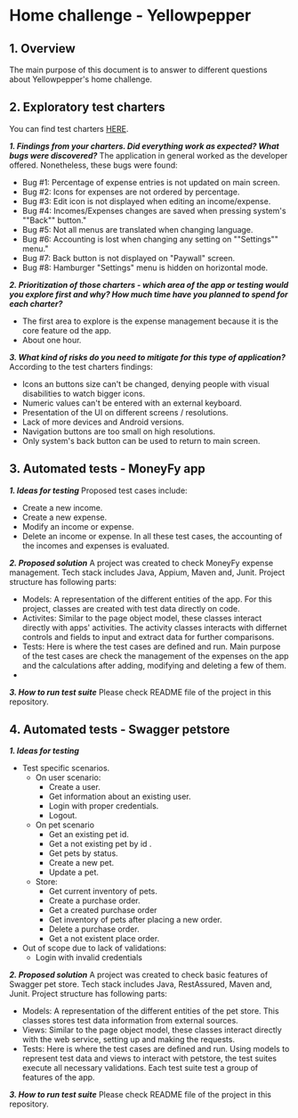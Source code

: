 # Home challenge - Yellowpepper

## 1. Overview
The main purpose of this document is to answer to different questions about Yellowpepper's home challenge.
## 2. Exploratory test charters
You can find test charters [HERE](https://github.com/dasequerap/YellowPepperDSPTests/blob/master/Test%20charters.md).

 ***1. Findings from your charters. Did everything work as expected? What bugs were
discovered?***
The application in general worked as the developer offered. Nonetheless, these bugs were found:
* Bug #1: Percentage of expense entries is not updated on main screen.
* Bug #2: Icons for expenses are not ordered by percentage.
* Bug #3: Edit icon is not displayed when editing an income/expense.
* Bug #4: Incomes/Expenses changes are saved when pressing system's ""Back"" button."
* Bug #5: Not all menus are translated when changing language.
* Bug #6: Accounting is lost when changing any setting on ""Settings"" menu."
* Bug #7: Back button is not displayed on "Paywall" screen.
* Bug #8: Hamburger "Settings" menu is  hidden on horizontal mode.

 ***2. Prioritization of those charters - which area of the app or testing would you
explore first and why? How much time have you planned to spend for each
charter?***

* The first area to explore is the expense management because it is the core feature od the app.
* About one hour.

 ***3. What kind of risks do you need to mitigate for this type of application?***
According to the test charters findings:

* Icons an buttons size can't be changed, denying people with visual disabilities to watch bigger icons.
* Numeric values can't be entered with an external keyboard.
* Presentation of the UI on different screens / resolutions.
* Lack of more devices and Android versions.
* Navigation buttons are too small on high resolutions.
* Only system's back button can be used to return to main screen.

## 3. Automated tests - MoneyFy app

 ***1. Ideas for testing***
 Proposed test cases include:
 - Create a new income.
 - Create a new expense.
 - Modify an income or expense.
 - Delete an income or expense.
In all these test cases, the accounting of the incomes and expenses is evaluated.
	 
 ***2. Proposed solution***
A project was created to check MoneyFy expense management. Tech stack includes Java, Appium, Maven and, Junit. Project structure has following parts:
 * Models: A representation of the different entities of the app. For this project, classes are created with test data directly on code.
 * Activites: Similar to the page object model, these classes interact directly with apps' activities. The activity classes interacts with differnet controls and fields to input and extract data for further comparisons.
 * Tests: Here is where the test cases are defined and run. Main purpose of the test cases are check the management of the expenses on the app and the calculations after adding, modifying and deleting a few of them.
 * 
 ***3. How to run test suite***
Please check README file of the project in this repository.
## 4. Automated tests - Swagger petstore

 ***1. Ideas for testing***
 * Test specific scenarios.
	* On user scenario:
		- Create a user.
		- Get information about an existing user.
		- Login with proper credentials.
		 - Logout.
	* On pet scenario
		- Get an existing pet id. 
		- Get a not existing pet by id .
		- Get pets by status.
		- Create a new pet. 
		- Update a pet.
	* Store:
		 - Get current inventory of pets.
		 - Create a purchase order.
		 - Get a created purchase order
		 - Get inventory of pets after placing a new order.
		 - Delete a purchase order.
		 - Get a not existent place order.
 * Out of scope due to lack of validations:
	 - Login with invalid credentials
	 
 ***2. Proposed solution***
A project was created to check basic features of Swagger pet store. Tech stack includes Java, RestAssured, Maven and, Junit. Project structure has following parts:
 * Models: A representation of the different entities of the pet store. This classes stores test data information from external sources.
 * Views: Similar to the page object model, these classes interact directly with the web service, setting up and making the requests.
 * Tests: Here is where the test cases are defined and run. Using models to represent test data and views to interact with petstore, the test suites execute all necessary validations.
 Each test suite test a group of features of the app.
 
 ***3. How to run test suite***
Please check README file of the project in this repository.
